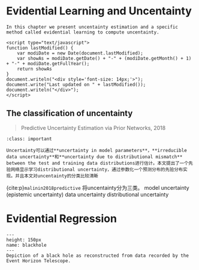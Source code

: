 # Evidential Learning and Uncentainty

```{note}
In this chapter we present uncentainty estimation and a specific method called evidential learning to compute uncentainty.

<script type="text/javascript">
function lastModified() {
    var modiDate = new Date(document.lastModified);
    var showAs = modiDate.getDate() + "-" + (modiDate.getMonth() + 1) + "-" + modiDate.getFullYear();
    return showAs
}
document.writeln("<div style='font-size: 14px;'>");
document.write("Last updated on " + lastModified());
document.writeln("</div>");
</script>
```
## The classification of uncentainty

> Predictive Uncertainty Estimation via Prior Networks, 2018

```{admonition} Abstract:
:class: important

Uncertainty可以通过**uncertainty in model parameters**，**irreducible data uncertainty**和**uncertainty due to distributional mismatch** between the test and training data distributions进行估计。本文提出了一个先验网络显示学习distributional uncertainty，通过参数化一个预测分布的先验分布实现。并且本文对uncentainty的分类比较清晰

```
{cite:p}`malinin2018predictive` 将uncentainty分为三类。
model uncertainty (epistemic uncertainty)
data uncertainty
distributional uncertainty




# Evidential Regression


```{figure} https://ossjiyaoliu.oss-cn-beijing.aliyuncs.com/uPic/N0QLOZ.png
---
height: 150px
name: blackhole
---
Depiction of a black hole as reconstructed from data recorded by the Event Horizon Telescope.
```